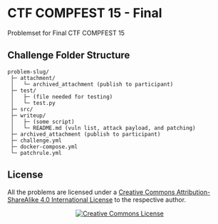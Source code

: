 # CTF COMPFEST 15 - Final

Problemset for Final CTF COMPFEST 15

## Challenge Folder Structure
```
problem-slug/
 ├─ attachment/
 │   └─ archived_attachment (publish to participant)
 ├─ test/
 │   ├─ (file needed for testing)
 │   └─ test.py
 ├─ src/
 ├─ writeup/
 │   ├─ (some script)
 │   └─ README.md (vuln list, attack payload, and patching)
 ├─ archived_attachment (publish to participant)
 ├─ challenge.yml
 ├─ docker-compose.yml
 └─ patchrule.yml
```

## License
All the problems are licensed under a [Creative Commons Attribution-ShareAlike 4.0 International License](http://creativecommons.org/licenses/by-sa/4.0/) to the respective author.
<p align="center">
<a rel="license" href="http://creativecommons.org/licenses/by-sa/4.0/"><img alt="Creative Commons License" style="border-width:0" src="https://i.creativecommons.org/l/by-sa/4.0/88x31.png" /></a>
</p>
